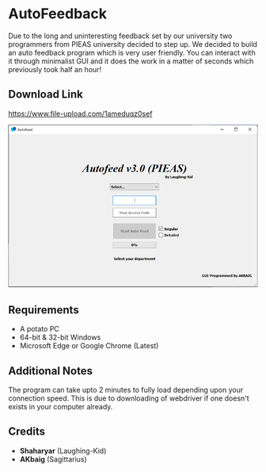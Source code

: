 # AutoFeedback

Due to the long and uninteresting feedback set by our university two programmers from PIEAS university decided to step up. We decided to build an auto feedback program which is very user friendly. You can interact with it through minimalist GUI and it does the work in a matter of seconds which previously took half an hour!

## Download Link

https://www.file-upload.com/1ameduqz0sef

![autofeed GUI](/feedback/GUI.PNG)

## Requirements

* A potato PC
* 64-bit & 32-bit Windows
* Microsoft Edge or Google Chrome (Latest)

## Additional Notes

The program can take upto 2 minutes to fully load depending upon your connection speed. This is due to downloading of webdriver if one doesn't exists in your computer already.

## Credits

* __Shaharyar__ (Laughing-Kid)
* __AKbaig__ (Sagittarius)
